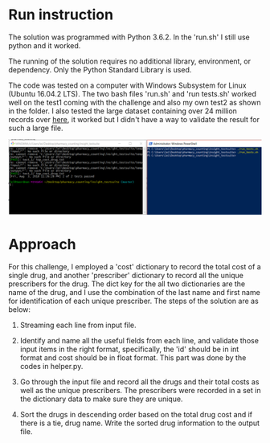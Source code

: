 

# Run instruction

The solution was programmed with Python 3.6.2. In the 'run.sh' I still use python and it worked. 

The running of the solution requires no additional library, environment, or dependency. Only the Python Standard Library is used.

The code was tested on a computer with Windows Subsystem for Linux (Ubuntu 16.04.2 LTS). The two bash files 'run.sh' and 'run tests.sh' worked well on the test1 coming with the challenge and also my own test2 as shown in the folder. I also tested the large dataset containing over 24 million records over [here](https://drive.google.com/file/d/1fxtTLR_Z5fTO-Y91BnKOQd6J0VC9gPO3/view), it worked but I didn't have a way to validate the result for such a large file.

![](https://raw.githubusercontent.com/renlei1982/pharmacy-counting/master/testpass.PNG)


# Approach

For this challenge, I employed a 'cost' dictionary to record the total cost of a single drug, and another 'prescriber' dictionary to record all the unique prescribers for the drug. The dict key for the all two dictionaries are the name of the drug, and I use the combination of the last name and first name for identification of each unique prescriber. The steps of the solution are as below:

1. Streaming each line from input file.

2. Identify and name all the useful fields from each line, and validate those input items in the right format, specifically, the 'id' should be in int format and cost should be in float format. This part was done by the codes in helper.py.

3. Go through the input file and record all the drugs and their total costs as well as the unique prescribers. The prescribers were recorded in a set in the dictionary data to make sure they are unique.
 
4. Sort the drugs in descending order based on the total drug cost and if there is a tie, drug name. Write the sorted drug information to the output file.
